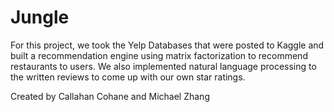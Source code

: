 # Jungle

For this project, we took the Yelp Databases that were posted to Kaggle and built a recommendation engine using matrix factorization to recommend restaurants to users. We also implemented natural language processing to the written reviews to come up with our own star ratings. 

Created by Callahan Cohane and Michael Zhang

